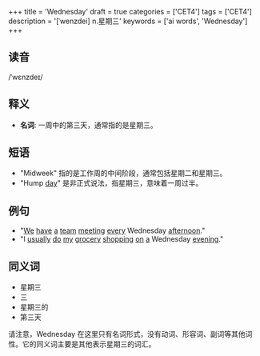 +++
title = 'Wednesday'
draft = true
categories = ['CET4']
tags = ['CET4']
description = '[ˈwenzdei] n.星期三'
keywords = ['ai words', 'Wednesday']
+++

## 读音
/ˈwɛnzdeɪ/

## 释义
- **名词**: 一周中的第三天，通常指的是星期三。

## 短语
- "Midweek" 指的是工作周的中间阶段，通常包括星期二和星期三。
- "Hump [day](/post/day/)" 是非正式说法，指星期三，意味着一周过半。

## 例句
- "[We](/post/we/) [have](/post/have/) [a](/post/a/) [team](/post/team/) [meeting](/post/meeting/) [every](/post/every/) Wednesday [afternoon](/post/afternoon/)."
- "I [usually](/post/usually/) [do](/post/do/) [my](/post/my/) [grocery](/post/grocery/) [shopping](/post/shopping/) [on](/post/on/) [a](/post/a/) Wednesday [evening](/post/evening/)."

## 同义词
- 星期三
- 三
- 星期三的
- 第三天

请注意，Wednesday 在这里只有名词形式，没有动词、形容词、副词等其他词性。它的同义词主要是其他表示星期三的词汇。
